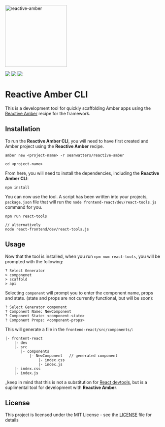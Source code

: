 
 <img src="https://camo.githubusercontent.com/97b4f26bedb5faf9f9eb71296095f78b557b124c/68747470733a2f2f7365616e776174746572732e696f2f696d616765732f72656163746976652d616d6265722d6c6162656c2e706e67" alt="reactive-amber" data-canonical-src="https://seanwatters.io/images/reactive-amber-label.png" height="200">

<a href="https://amberframework.org/"><img src="https://img.shields.io/badge/using-amber_framework-black.svg" ></a>
<a href="https://github.com/seanwatters/reactive-amber/"><img src="https://img.shields.io/badge/using-reactive_amber-darkgrey.svg" ></a>
<a href="https://opensource.org/licenses/MIT"><img src="https://img.shields.io/badge/License-MIT-lightblue.svg" ></a>

# Reactive Amber CLI

This is a development tool for quickly scaffolding Amber apps using the [Reactive Amber](https://github.com/seanwatters/reactive-amber) recipe for the framework. 

## Installation

To run the **Reactive Amber CLI**, you will need to have first created and Amber project using the **Reactive Amber** recipe.

```
amber new <project-name> -r seanwatters/reactive-amber

cd <project-name>
```

From here, you will need to install the dependencies, including the **Reactive Amber CLI**:

```
npm install
```

You can now use the tool. A script has been written into your projects, `package.json` file that will run the `node frontend-react/dev/react-tools.js` command for you.

```
npm run react-tools

// alternatively
node react-frontend/dev/react-tools.js
```

## Usage

Now that the tool is installed, when you run `npm num react-tools`, you will be prompted with the following:

```
? Select Generator
> componenet
> scaffold
> api
```

Selecting `component` will prompt you to enter the component name, props and state. (state and props are not currently functional, but will be soon):

```
? Select Generator component
? Component Name: NewComponent
? Component State: <component-state>
? Component Props: <component-props>
```

This will generate a file in the `frontend-react/src/components/`:

```
|- frontent-react
    |- dev
    |- src
       |- components
           |- NewComponent   // generated component
               |- index.css
               |- index.js
    |- index.css
    |- index.js
```

_keep in mind that this is not a substitution for [React devtools](https://reactjs.org/blog/2019/08/15/new-react-devtools.html), but is a suplimental tool for development with **Reactive Amber**.

## License

This project is licensed under the MIT License - see the [LICENSE](LICENSE) file for details
